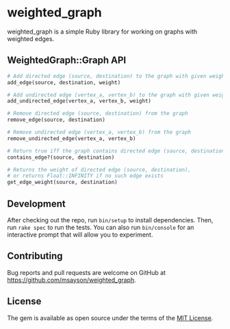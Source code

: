 # weighted_graph

weighted_graph is a simple Ruby library for working on graphs with weighted edges.

## WeightedGraph::Graph API

```ruby
# Add directed edge (source, destination) to the graph with given weight
add_edge(source, destination, weight)

# Add undirected edge (vertex_a, vertex_b) to the graph with given weight
add_undirected_edge(vertex_a, vertex_b, weight)

# Remove directed edge (source, destination) from the graph
remove_edge(source, destination)

# Remove undirected edge (vertex_a, vertex_b) from the graph
remove_undirected_edge(vertex_a, vertex_b)

# Return true iff the graph contains directed edge (source, destination)
contains_edge?(source, destination)

# Returns the weight of directed edge (source, destination),
# or returns Float::INFINITY if no such edge exists
get_edge_weight(source, destination)
```

<!-- TODO: Add installation section after publishing the gem.
## Installation

Add this line to your application's Gemfile:

```ruby
gem 'weighted_graph'
```

Or install it yourself as:

    $ gem install weighted_graph -->

## Development

After checking out the repo, run `bin/setup` to install dependencies. Then, run `rake spec` to run the tests. You can also run `bin/console` for an interactive prompt that will allow you to experiment.

## Contributing

Bug reports and pull requests are welcome on GitHub at https://github.com/msayson/weighted_graph.

## License

The gem is available as open source under the terms of the [MIT License](http://opensource.org/licenses/MIT).
